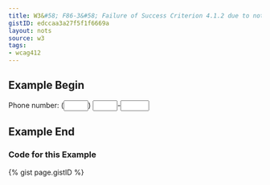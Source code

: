 ```yaml
---
title: W3&#58; F86-3&#58; Failure of Success Criterion 4.1.2 due to not providing names for each part of a multi-part form field, such as a US telephone number
gistID: edccaa3a27f5f1f6669a
layout: nots
source: w3
tags:
- wcag412
---
```


<h2 aria-describedby="{{ page.gistID }}">Example Begin</h2>
<div class="rendered-not">
<label for="area">Phone number:</label> 
(<input id="area" type="text" size="3">) <input type="text" size="3">-<input type="text" size="4">
</div> <!-- rendered-not -->

<h2 aria-describedby="{{ page.gistID }}">Example End</h2>

<h3 aria-describedby="{{ page.gistID }}">Code for this Example</h3>
{% gist page.gistID %}